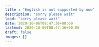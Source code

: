 ```yaml
---
title : "English is not supported by now"
description: "sorry please wait"
lead: "sorry please wait"
date: 2020-10-06T08:47:36+00:00
lastmod: 2020-10-06T08:47:36+00:00
draft: false
images: []
---
```

